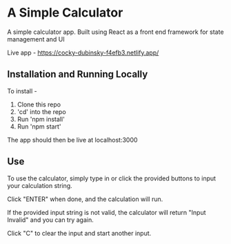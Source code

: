 # A Simple Calculator

A simple calculator app. Built using React as a front end framework for state management and UI

Live app - https://cocky-dubinsky-f4efb3.netlify.app/

## Installation and Running Locally

To install -

1. Clone this repo
2. 'cd' into the repo
3. Run 'npm install'
4. Run 'npm start'

The app should then be live at localhost:3000

## Use

To use the calculator, simply type in or click the provided buttons to input your calculation string.

Click "ENTER" when done, and the calculation will run.

If the provided input string is not valid, the calculator will return "Input Invalid" and you can try again.

Click "C" to clear the input and start another input.

